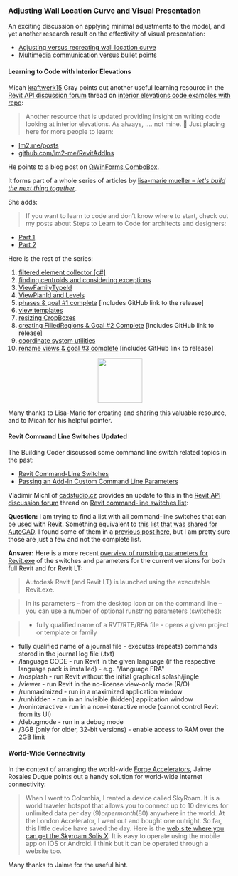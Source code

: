 <head>
<meta http-equiv="Content-Type" content="text/html; charset=utf-8">
<link rel="stylesheet" type="text/css" href="bc.css">
<script src="https://cdn.rawgit.com/google/code-prettify/master/loader/run_prettify.js" type="text/javascript"></script>
<script async src="https://platform.twitter.com/widgets.js" charset="utf-8"></script>
</head>

<!---

- https://forums.autodesk.com/t5/revit-api-forum/interior-elevations-code-examples-w-repo/m-p/9348862
  kraftwerk15 
  Micah Gray

- updated command line switches
  Vladimir Michl of [cadstudio.cz](https://www.cadstudio.cz) provided an update on the Revit command line switches in
  on [Revit command-line switches list](https://forums.autodesk.com/t5/revit-api-forum/revit-command-line-switches-list/m-p/9345809):

- need connectivity? Jaime Rosales D. https://www.skyroam.com

twitter:

 in the #RevitAPI #DynamoBim @AutodeskForge @AutodeskRevit #bim #ForgeDevCon 

An exciting discussion on applying minimal adjustments to the model, and yet another research result on the effectivity of visual presentation
&ndash; Adjusting versus recreating wall location curve
&ndash; Multimedia communication versus bullet points...

linkedin:

#bim #DynamoBim #ForgeDevCon #Revit #API #IFC #SDK #AI #VisualStudio #Autodesk #AEC #adsk

the [Revit API discussion forum](http://forums.autodesk.com/t5/revit-api-forum/bd-p/160) thread

<center>
<img src="img/" alt="" title="" width="100"/>
<p style="font-size: 80%; font-style:italic"></p>
</center>

-->

### Adjusting Wall Location Curve and Visual Presentation

An exciting discussion on applying minimal adjustments to the model, and yet another research result on the effectivity of visual presentation:

- [Adjusting versus recreating wall location curve](#2)
- [Multimedia communication versus bullet points](#3)

#### <a name="2"></a>Learning to Code with Interior Elevations

Micah [kraftwerk15](https://forums.autodesk.com/t5/user/viewprofilepage/user-id/4045014) Gray points out another useful learning resource in
the [Revit API discussion forum](http://forums.autodesk.com/t5/revit-api-forum/bd-p/160) thread
on [interior elevations code examples with repo](https://forums.autodesk.com/t5/revit-api-forum/interior-elevations-code-examples-w-repo/m-p/9348862):

> Another resource that is updated providing insight on writing code looking at interior elevations.
As always, .... not mine. 🙂 Just placing here for more people to learn:
- [lm2.me/posts](https://lm2.me/posts?dark=true)
- [github.com/lm2-me/RevitAddIns](https://github.com/lm2-me/RevitAddIns)

He points to a blog post on [ΩWinForms ComboBox](https://lm2.me/post/2020/02/07/winformscombobox).

It forms part of a whole series of articles by [lisa-marie mueller &ndash; *let's build the next thing together*](https://lm2.me).

She adds:

> If you want to learn to code and don’t know where to start, check out my posts about
Steps to Learn to Code for architects and designers:
- [Part 1](https://lm2.me/post/2019/08/19/learntocode-1)
- [Part 2](https://lm2.me/post/2019/08/23/learntocode-2)

Here is the rest of the series:

1. <a href="https://lm2.me/post/2019/10/04/filteredelementcollector">filtered element collector [c#]</a>
2. <a href="https://lm2.me/post/2019/10/11/consideringexceptions">finding centroids and considering exceptions</a>
3. <a href="https://lm2.me/post/2019/10/18/viewfamilytypeid">ViewFamilyTypeId</a>
4. <a href="https://lm2.me/post/2019/10/25/viewplanidandlevels">ViewPlanId and Levels</a>
5. <a href="https://lm2.me/post/2019/11/01/phasesandgoal1">phases &amp; goal #1 complete</a>&nbsp;[includes GitHub link to the release]
6. <a href="https://lm2.me/post/2019/11/08/viewtemplates">view templates</a>
7. <a href="https://lm2.me/post/2019/11/15/resizingcropboxes">resizing CropBoxes</a>
8. <a href="https://lm2.me/post/2019/11/22/creatingfilledregions">creating FilledRegions &amp; Goal #2 Complete</a>&nbsp;[includes GitHub link to release]
9. <a href="https://lm2.me/post/2019/12/06/coordinatesystemutilities">coordinate system utilities</a>
10. <a href="https://lm2.me/post/2019/12/13/renameviews">rename views &amp; goal #3 complete</a>&nbsp;[includes GitHub link to release]

<center>
<img src="img/.png" alt="" title="" width="100"/> <!-- 1104 -->
</center>

Many thanks to Lisa-Marie for creating and sharing this valuable resource, and to Micah for his helpful pointer.

#### <a name="3"></a> Revit Command Line Switches Updated

The Building Coder discussed some command line switch related topics in the past:

- [Revit Command-Line Switches](https://thebuildingcoder.typepad.com/blog/2017/01/distances-switches-kiss-ing-and-a-dino.html#3)
- [Passing an Add-In Custom Command Line Parameters](https://thebuildingcoder.typepad.com/blog/2019/01/face-methods-and-custom-command-line-arguments.html#2)

Vladimir Michl of [cadstudio.cz](https://www.cadstudio.cz) provides an update to this in
the [Revit API discussion forum](http://forums.autodesk.com/t5/revit-api-forum/bd-p/160) thread
on [Revit command-line switches list](https://forums.autodesk.com/t5/revit-api-forum/revit-command-line-switches-list/m-p/9345809):

**Question:** I am trying to find a list with all command-line switches that can be used with Revit.
Something equivalent to [this list that was shared for AutoCAD]().
I found some of them in a [previous post here](), but I am pretty sure those are just a few and not the complete list.

**Answer:** Here is a more recent [overview of runstring parameters for Revit.exe](https://www.cadforum.cz/cadforum_en/overview-of-revit-runstring-parameters-for-revit-exe-tip12524) of
the switches and parameters for the current versions for both full Revit and for Revit LT:

> Autodesk Revit (and Revit LT) is launched using the executable Revit.exe.

> In its parameters &ndash; from the desktop icon or on the command line &ndash; you can use a number of optional runstring parameters (switches):

>   - fully qualified name of a RVT/RTE/RFA file - opens a given project or template or family
- fully qualified name of a journal file - executes (repeats) commands stored in the journal log file (.txt)
- /language CODE - run Revit in the given language (if the respective language pack is installed) - e.g. "/language FRA"
- /nosplash - run Revit without the initial graphical splash/jingle
- /viewer - run Revit in the no-license view-only mode (R/O)
- /runmaximized - run in a maximized application window
- /runhidden - run in an invisible (hidden) application window
- /noninteractive - run in a non-interactive mode (cannot control Revit from its UI)
- /debugmode - run in a debug mode
- /3GB (only for older, 32-bit versions) - enable access to RAM over the 2GB limit

#### <a name="4"></a> World-Wide Connectivity

In the context of arranging the
world-wide [Forge Accelerators](http://autodeskcloudaccelerator.com/forge-accelerator),
Jaime Rosales Duque points out a handy solution for world-wide Internet connectivity:

> When I went to Colombia, I rented a device called SkyRoam.
It is a world traveler hotspot that allows you to connect up to 10 devices for unlimited data per day (9$) or per month ($80) anywhere in the world.
At the London Accelerator,  I went out and bought one outright.
So far, this little device have saved the day.
Here is the [web site where you can get the Skyroam Solis X](https://www.skyroam.com).
It is easy to operate using the mobile app on IOS or Android.
I think but it can be operated through a website too.

Many thanks to Jaime for the useful hint.


